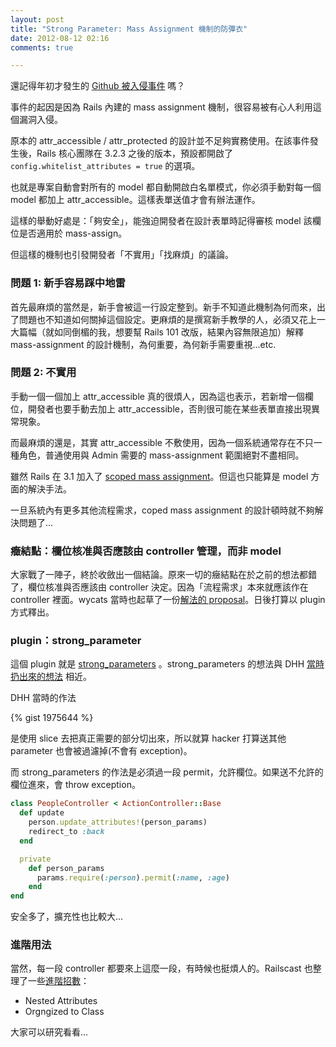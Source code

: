 ```yaml
---
layout: post
title: "Strong Parameter: Mass Assignment 機制的防彈衣"
date: 2012-08-12 02:16
comments: true

---
```


還記得年初才發生的 [Github 被入侵事件](http://blog.xdite.net/posts/2012/03/05/github-hacked-rails-security/) 嗎？

事件的起因是因為 Rails 內建的 mass assignment 機制，很容易被有心人利用這個漏洞入侵。

原本的 attr_accessible / attr_protected 的設計並不足夠實務使用。在該事件發生後，Rails 核心團隊在 3.2.3 之後的版本，預設都開啟了 `config.whitelist_attributes = true` 的選項。

也就是專案自動會對所有的 model 都自動開啟白名單模式，你必須手動對每一個 model 都加上 attr_accessible。這樣表單送值才會有辦法運作。

這樣的舉動好處是：「夠安全」，能強迫開發者在設計表單時記得審核 model 該欄位是否適用於 mass-assign。

但這樣的機制也引發開發者「不實用」「找麻煩」的議論。

### 問題 1: 新手容易踩中地雷

首先最麻煩的當然是，新手會被這一行設定整到。新手不知道此機制為何而來，出了問題也不知道如何關掉這個設定。更麻煩的是撰寫新手教學的人，必須又花上一大篇幅（就如同倒楣的我，想要幫 Rails 101 改版，結果內容無限追加）解釋 mass-assignment 的設計機制，為何重要，為何新手需要重視…etc.

### 問題 2: 不實用

手動一個一個加上 attr_accessible 真的很煩人，因為這也表示，若新增一個欄位，開發者也要手動去加上 attr_accessible，否則很可能在某些表單直接出現異常現象。

而最麻煩的還是，其實 attr_accessible 不敷使用，因為一個系統通常存在不只一種角色，普通使用與 Admin 需要的 mass-assignment 範圍絕對不盡相同。

雖然 Rails 在 3.1 加入了 [scoped mass assignment](http://enlightsolutions.com/articles/whats-new-in-edge-scoped-mass-assignment-in-rails-3-1)。但這也只能算是 model 方面的解決手法。

一旦系統內有更多其他流程需求，coped mass assignment 的設計頓時就不夠解決問題了…

### 癥結點：欄位核准與否應該由 controller 管理，而非 model

大家戰了一陣子，終於收斂出一個結論。原來一切的癥結點在於之前的想法都錯了，欄位核准與否應該由 controller 決定。因為「流程需求」本來就應該作在 controller 裡面。wycats 當時也起草了一份[解法的 proposal](https://gist.github.com/1974187)。日後打算以 plugin 方式釋出。

### plugin：strong_parameter

這個 plugin 就是 [strong_parameters](https://github.com/rails/strong_parameters/) 。strong_parameters 的想法與 DHH [當時扔出來的想法](https://gist.github.com/1975644) 相近。

DHH 當時的作法

{% gist 1975644 %}

是使用 slice 去把真正需要的部分切出來，所以就算 hacker 打算送其他 parameter 也會被過濾掉(不會有 exception)。

而 strong_parameters 的作法是必須過一段 permit，允許欄位。如果送不允許的欄位進來，會 throw exception。

``` ruby
class PeopleController < ActionController::Base
  def update
    person.update_attributes!(person_params)
    redirect_to :back
  end

  private
    def person_params
      params.require(:person).permit(:name, :age)
    end
end
```

安全多了，擴充性也比較大...

### 進階用法

當然，每一段 controller 都要來上這麼一段，有時候也挺煩人的。Railscast 也整理了一些[進階招數](http://railscasts.com/episodes/371-strong-parameters)：

* Nested Attributes
* Orgngized to Class

大家可以研究看看…

